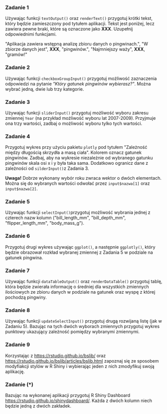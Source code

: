 ### Zadanie 1 
 
Używając funkcji `textOutput()` oraz `renderText()` przygotuj krótki tekst, który będzie zamieszczony pod tytułem aplikacji.
Tekst jest poniżej, lecz zawiera pewne braki, które są oznaczone jako **XXX**. Uzupełnij odpowiednimi funkcjami.

"Aplikacja zawiera wstępną analizę zbioru danych o pingwinach.", 
"W zbiorze danych jest", 
**XXX**, 
"pingwinów.",
"Najmniejszy waży",
**XXX**, 
"gramów!"


### Zadanie 2

Używając funkcji `checkboxGroupInput()` przygotuj możliwość zaznaczenia odpowiedzi na pytanie *"Który gatunek pingwinów wybierasz?"*. Można wybrać jedną, dwie lub trzy kategorie.


### Zadanie 3

Używając funkcji `sliderInput()` przygotuj możliwość wyboru zakresu zmiennej `Year` (na przykład możliwość wyboru lat 2007-2009). Przyjmuje ona trzy wartości, zadbaj o możliwość wyboru tylko tych wartości.


### Zadanie 4

Przygotuj wykres przy użyciu pakietu `plotly` pod tytułem "Zależność między długością skrzydła a masą ciała". Kolorem oznacz gatunek pingwinów. Zadbaj, aby na wykresie niezależnie od wybranego gatunku pingwinów skala osi x i y była taka sama. Dodatkowo ogranicz dane z zależności od `silderInput()`z Zadania 3.

**Uwaga!** Dobrze wykonany wybór roku zwraca wektor o dwóch elementach. Można się do wybranych wartości odwołać przez `input$nazwa[1]` oraz `input$nazwa[2]`.


### Zadanie 5

Używając funkcji `selectInput()`przygotuj możliwość wybrania jednej z czterech nazw kolumn ("bill_length_mm", "bill_depth_mm", "flipper_length_mm", "body_mass_g").


### Zadanie 6

Przygotuj drugi wykres używając `ggplot()`, a następnie `ggplotly()`, który będzie obrazował rozkład wybranej zmiennej z Zadania 5 w podziale na gatunek pingwina.

### Zadanie 7

Używając funkcji `dataTableOutput()` oraz `renderDataTable()` przygotuj tablę, która będzie zwierała informację o średniej dla wszystkich zmiennych ilościowych ze zbioru danych w podziale na gatunek oraz wyspę z której pochodzą pingwiny.

### Zadanie 8

Używając funkcji `updateSelectInput()` przygotuj drugą rozwijaną listę (jak w Zadaniu 5). Bazując na tych dwóch wyborach zmiennych przygotuj wykres punktowy ukazujący zależność pomiędzy wybranymi zmiennymi.

### Zadanie 9

Korzystając z https://rstudio.github.io/bslib/ oraz https://rstudio.github.io/bslib/articles/bslib.html zapoznaj się ze sposobem modyfiakcji stylów w R Shiny i wybierając jeden z nich zmodyfikuj swoją aplikację.

### Zadanie (*)

Bazując na wykonanej aplikacji przygotuj R Shiny Dashboard https://rstudio.github.io/shinydashboard/. Każda z dwóch kolumn niech będzie jedną z dwóch zakładek.
